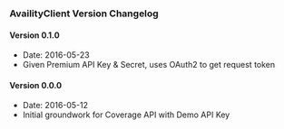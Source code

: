 ### AvailityClient Version Changelog

#### Version 0.1.0
* Date: 2016-05-23
* Given Premium API Key & Secret, uses OAuth2 to get request token

#### Version 0.0.0
* Date: 2016-05-12
* Initial groundwork for Coverage API with Demo API Key
